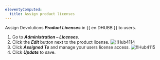 ```yaml
---
eleventyComputed:
  title: Assign product licenses
---
```

Assign Devolutions ***Product Licenses*** in {{ en.DHUBB }} to users.

1. Go to ***Administration – Licenses***.
1. Click the ***Edit*** button next to the product license.
![!!Hub4114](https://cdnweb.devolutions.net/docs/docs_en_hub_Hub4114.png)
1. Click ***Assigned To*** and manage your users license access.
![!!Hub4115](https://cdnweb.devolutions.net/docs/docs_en_hub_Hub4115.png)
1. Click ***Update*** to save.
